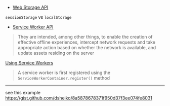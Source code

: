 * [Web Storage API](https://developer.mozilla.org/en-US/docs/Web/API/Web_Storage_API)

`sessionStorage` vs `localStorage`

* [Service Worker API](https://developer.mozilla.org/en-US/docs/Web/API/Service_Worker_API)

> They are intended, among other things, to enable the creation of effective offline experiences, intercept network requests and take appropriate action based on whether the network is available, and update assets residing on the server

[Using Service Workers](https://developer.mozilla.org/en-US/docs/Web/API/Service_Worker_API/Using_Service_Workers#basic_architecture)

> A service worker is first registered using the `ServiceWorkerContainer.register()` method

-------

see this example https://gist.github.com/dsheiko/8a5878678371f950d37f3ee074fe8031
